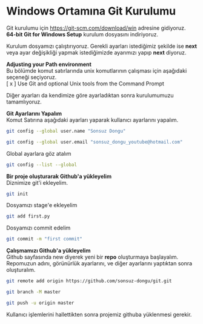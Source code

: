 # Windows Ortamına Git Kurulumu

Git kurulumu için https://git-scm.com/download/win adresine gidiyoruz.  
**64-bit Git for Windows Setup** kurulum dosyasını indiriyoruz.     
   
   
Kurulum dosyamızı çalıştırıyoruz. Gerekli ayarları istediğimiz şekilde ise **next** veya ayar değişikliği yapmak istediğimizde ayarımızı yapıp **next** diyoruz.

**Adjusting your Path environment**    
Bu bölümde komut satırlarında unix komutlarının çalışması için aşağıdaki seçeneği seçiyoruz.   
[ x ] Use Git and optional Unix tools from the Command Prompt

Diğer ayarları da kendimize göre ayarladıktan sonra kurulumumuzu tamamlıyoruz.

**Git Ayarlarını Yapalım**   
Komut Satırına aşağıdaki ayarları yaparak kullanıcı ayarlarını yapalım.
```sh
git config --global user.name "Sonsuz Dongu"
```

```sh
git config --global user.email "sonsuz_dongu_youtube@hotmail.com"
```
Global ayarlara göz atalım
```sh
git config --list --global
```

**Bir proje oluşturarak Github'a yükleyelim**    
Diznimize git'i ekleyelim.

```sh
git init
```

Dosyamızı stage'e ekleyelim
```sh
git add first.py
```

Dosyamızı commit edelim
```sh
git commit -m "first commit"
```
  
**Çalışmamızı Github'a yükleyelim**   
Github sayfasında new diyerek yeni bir **repo** oluşturmaya başlayalım.  
Repomuzun adını, görünürlük ayarlarını, ve diğer ayarlarını yaptıktan sonra oluşturalım.
```sh
git remote add origin https://github.com/sonsuz-dongu/git.git
```
```sh
git branch -M master
```
```sh
git push -u origin master
```

Kullanıcı işlemlerini hallettikten sonra projemiz githuba yüklenmesi gerekir.
